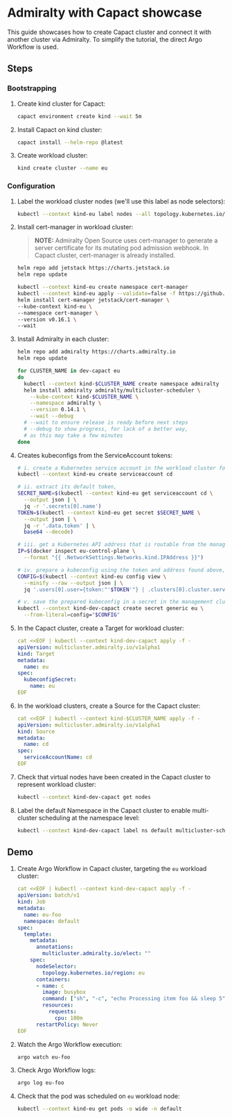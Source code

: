 # Admiralty with Capact showcase

This guide showcases how to create Capact cluster and connect it with another cluster via Admiralty. To simplify the tutorial, the direct Argo Workflow is used.

## Steps

### Bootstrapping

1. Create kind cluster for Capact:

    ```bash
    capact environment create kind --wait 5m
    ```

1. Install Capact on kind cluster:

    ```bash
    capact install --helm-repo @latest
    ```

1. Create workload cluster:

    ```bash
    kind create cluster --name eu
    ```


### Configuration

1. Label the workload cluster nodes (we'll use this label as node selectors):

    ```bash
    kubectl --context kind-eu label nodes --all topology.kubernetes.io/region=eu
    ```

1. Install cert-manager in workload cluster:

   >**NOTE:** Admiralty Open Source uses cert-manager to generate a server certificate for its mutating pod admission webhook. In Capact cluster, cert-manager is already installed.

    ```bash
    helm repo add jetstack https://charts.jetstack.io
    helm repo update
    
    kubectl --context kind-eu create namespace cert-manager
    kubectl --context kind-eu apply --validate=false -f https://github.com/jetstack/cert-manager/releases/download/v0.16.1/cert-manager.crds.yaml
    helm install cert-manager jetstack/cert-manager \
    --kube-context kind-eu \
    --namespace cert-manager \
    --version v0.16.1 \
    --wait
    ```
1. Install Admiralty in each cluster:

    ```bash
    helm repo add admiralty https://charts.admiralty.io
    helm repo update
    
    for CLUSTER_NAME in dev-capact eu
    do
      kubectl --context kind-$CLUSTER_NAME create namespace admiralty
      helm install admiralty admiralty/multicluster-scheduler \
        --kube-context kind-$CLUSTER_NAME \
        --namespace admiralty \
        --version 0.14.1 \
        --wait --debug
      # --wait to ensure release is ready before next steps
      # --debug to show progress, for lack of a better way,
      # as this may take a few minutes
    done
    ```

1. Creates kubeconfigs from the ServiceAccount tokens:

    ```bash
    # i. create a Kubernetes service account in the workload cluster for the management cluster,
    kubectl --context kind-eu create serviceaccount cd
    
    # ii. extract its default token,
    SECRET_NAME=$(kubectl --context kind-eu get serviceaccount cd \
      --output json | \
      jq -r '.secrets[0].name')
    TOKEN=$(kubectl --context kind-eu get secret $SECRET_NAME \
      --output json | \
      jq -r '.data.token' | \
      base64 --decode)
    
    # iii. get a Kubernetes API address that is routable from the management cluster—here, the IP address of the kind workload cluster's only (master) node container in your machine's shared Docker network,
    IP=$(docker inspect eu-control-plane \
      --format "{{ .NetworkSettings.Networks.kind.IPAddress }}")
    
    # iv. prepare a kubeconfig using the token and address found above, and the server certificate from your kubeconfig (luckily also valid for this address, not just the address in your kubeconfig),
    CONFIG=$(kubectl --context kind-eu config view \
      --minify --raw --output json | \
      jq '.users[0].user={token:"'$TOKEN'"} | .clusters[0].cluster.server="https://'$IP':6443"')
    
    # v. save the prepared kubeconfig in a secret in the management cluster:
    kubectl --context kind-dev-capact create secret generic eu \
      --from-literal=config="$CONFIG"
    ```

1. In the Capact cluster, create a Target for workload cluster:

    ```yaml
    cat <<EOF | kubectl --context kind-dev-capact apply -f -
    apiVersion: multicluster.admiralty.io/v1alpha1
    kind: Target
    metadata:
      name: eu
    spec:
      kubeconfigSecret:
        name: eu
    EOF
    ```

1. In the workload clusters, create a Source for the Capact cluster:

     ```yaml
     cat <<EOF | kubectl --context kind-$CLUSTER_NAME apply -f -
     apiVersion: multicluster.admiralty.io/v1alpha1
     kind: Source
     metadata:
       name: cd
     spec:
       serviceAccountName: cd
     EOF
     ```

1. Check that virtual nodes have been created in the Capact cluster to represent workload cluster:

    ```bash
    kubectl --context kind-dev-capact get nodes
    ```
    
1. Label the default Namespace in the Capact cluster to enable multi-cluster scheduling at the namespace level:

    ```bash
    kubectl --context kind-dev-capact label ns default multicluster-scheduler=enabled
    ```

## Demo

1. Create Argo Workflow in Capact cluster, targeting the `eu` workload cluster:
    
    ```yaml
    cat <<EOF | kubectl --context kind-dev-capact apply -f -
    apiVersion: batch/v1
    kind: Job
    metadata:
      name: eu-foo
      namespace: default
    spec:
      template:
        metadata:
          annotations:
            multicluster.admiralty.io/elect: ""
        spec:
          nodeSelector:
            topology.kubernetes.io/region: eu
          containers:
          - name: c
            image: busybox
            command: ["sh", "-c", "echo Processing item foo && sleep 5"]
            resources:
              requests:
                cpu: 100m
          restartPolicy: Never
    EOF
    ```
   
2. Watch the Argo Workflow execution:

    ```bash
    argo watch eu-foo
    ```

3. Check Argo Workflow logs:

    ```bash
    argo log eu-foo
    ```

4. Check that the pod was scheduled on `eu` workload node:

    ```bash
    kubectl --context kind-eu get pods -o wide -n default
    ```

